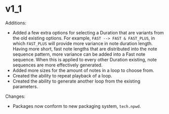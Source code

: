 ﻿# v1_1

Additions:
- Added a few extra options for selecting a Duration that are variants from the old existing options. For example, `FAST --> FAST & FAST_PLUS`, in which `FAST_PLUS` will provide more variance in note duration length. Having more short, fast note lengths that are distributed into the note sequence pattern, more variance can be added into a Fast note sequence. When this is applied to every other Duration existing, note sequences are more effectively generated.
- Added more sizes for the amount of notes in a loop to choose from.
- Created the ability to repeat playback of a loop.
- Created the ability to generate another loop from the existing parameters.

Changes:
- Packages now conform to new packaging system, `tech.npwd`.
